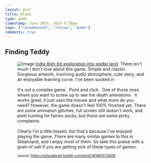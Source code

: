 ```yaml
---
layout: post
title: blank
type: game
timestamp: June 30th, 2014 9:38pm
tags: ["recommended", "review", "game"]
comments: true
---
```

## Finding Teddy ##
<figure data-orig-width="460" data-orig-height="215" class="tmblr-full"><img src="https://64.media.tumblr.com/3e3328c41f085751764907704088e5fb/tumblr_inline_pl38skvIpH1rnrp45_540.jpg" alt="image" data-orig-width="460" data-orig-height="215"/>
<a href="https://steamcommunity.com/app/259600" target="_blank">Indie 8ish-bit exploration into spider land</a>. There isn't much I don't love about this game.
Simple and classic. Gorgeous artwork, involving audio atmosphere, cute story, and an enjoyable learning curve. I've been sucked in
<br/><br/>It's not a complex game.  Point and click.  One of those ones where you want to screw up to see the death animations.  It works great, it just uses the mouse and what more do you need? However, the game doesn't feel 100% finished yet. There are some animation glitches, full screen still doesn't work, and pixel hunting for fairies sucks, but these are some picky complaints. <br/><br/>Clearly I'm a little biased, but that's because I've enjoyed playing the game. There are many similar games to this in Steamland, and I enjoy most of them. So take this praise with a grain of salt if you are getting sick of these types of games.
<br/>
  
<small>source: https://saturdayxiii.tumblr.com/post/181881573409</small>